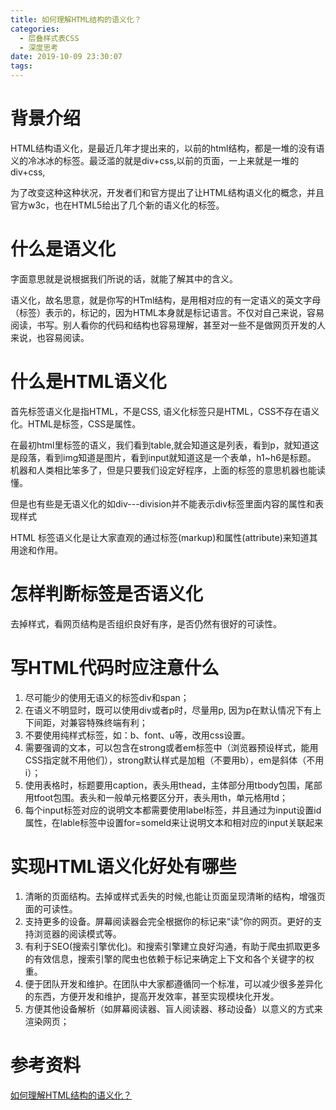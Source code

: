 ```yaml
---
title: 如何理解HTML结构的语义化？
categories:
  - 层叠样式表CSS
  - 深度思考
date: 2019-10-09 23:30:07
tags:
---
```

# 背景介绍

HTML结构语义化，是最近几年才提出来的，以前的html结构，都是一堆的没有语义的冷冰冰的标签。最泛滥的就是div+css,以前的页面，一上来就是一堆的div+css, 

为了改变这种这种状况，开发者们和官方提出了让HTML结构语义化的概念，并且官方w3c，也在HTML5给出了几个新的语义化的标签。 

# 什么是语义化

字面意思就是说根据我们所说的话，就能了解其中的含义。

语义化，故名思意，就是你写的HTml结构，是用相对应的有一定语义的英文字母（标签）表示的，标记的，因为HTML本身就是标记语言。不仅对自己来说，容易阅读，书写。别人看你的代码和结构也容易理解，甚至对一些不是做网页开发的人来说，也容易阅读。

# 什么是HTML语义化

首先标签语义化是指HTML，不是CSS, 语义化标签只是HTML，CSS不存在语义化。HTML是标签，CSS是属性。

在最初html里标签的语义，我们看到table,就会知道这是列表，看到p，就知道这是段落，看到img知道是图片，看到input就知道这是一个表单，h1~h6是标题。 机器和人类相比笨多了，但是只要我们设定好程序，上面的标签的意思机器也能读懂。

 但是也有些是无语义化的如div---division并不能表示div标签里面内容的属性和表现样式

 HTML 标签语义化是让大家直观的通过标签(markup)和属性(attribute)来知道其用途和作用。

# 怎样判断标签是否语义化 

去掉样式，看网页结构是否组织良好有序，是否仍然有很好的可读性。 

# 写HTML代码时应注意什么

1. 尽可能少的使用无语义的标签div和span；
2. 在语义不明显时，既可以使用div或者p时，尽量用p, 因为p在默认情况下有上下间距，对兼容特殊终端有利；
3. 不要使用纯样式标签，如：b、font、u等，改用css设置。
4. 需要强调的文本，可以包含在strong或者em标签中（浏览器预设样式，能用CSS指定就不用他们），strong默认样式是加粗（不要用b），em是斜体（不用i）；
5. 使用表格时，标题要用caption，表头用thead，主体部分用tbody包围，尾部用tfoot包围。表头和一般单元格要区分开，表头用th，单元格用td；
6. 每个input标签对应的说明文本都需要使用label标签，并且通过为input设置id属性，在lable标签中设置for=someld来让说明文本和相对应的input关联起来 

# 实现HTML语义化好处有哪些

1. 清晰的页面结构。去掉或样式丢失的时候,也能让页面呈现清晰的结构，增强页面的可读性。
2. 支持更多的设备。屏幕阅读器会完全根据你的标记来“读”你的网页。更好的支持浏览器的阅读模式等。
3. 有利于SEO(搜索引擎优化)。和搜索引擎建立良好沟通，有助于爬虫抓取更多的有效信息，搜索引擎的爬虫也依赖于标记来确定上下文和各个关键字的权重。
4. 便于团队开发和维护。在团队中大家都遵循同一个标准，可以减少很多差异化的东西，方便开发和维护，提高开发效率，甚至实现模块化开发。
5. 方便其他设备解析（如屏幕阅读器、盲人阅读器、移动设备）以意义的方式来渲染网页；



# 参考资料

[如何理解HTML结构的语义化？](https://segmentfault.com/a/1190000017824723)
